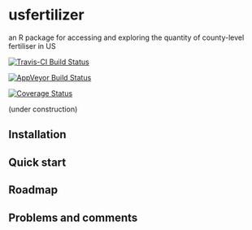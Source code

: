 # usfertilizer

an R package for accessing and exploring the quantity of  county-level fertiliser in US

[![Travis-CI Build Status](https://travis-ci.org/wenlong-liu/usfertilizer.svg?branch=master)](https://travis-ci.org/wenlong-liu/usfertilizer) 

[![AppVeyor Build Status](https://ci.appveyor.com/api/projects/status/github/wenlong-liu/usfertilizer?branch=master&svg=true)](https://ci.appveyor.com/project/wenlong-liu/usfertilizer) 

[![Coverage Status](https://img.shields.io/codecov/c/github/wenlong-liu/usfertilizer/master.svg)](https://codecov.io/github/wenlong-liu/usfertilizer?branch=master)

(under construction)
## Installation

## Quick start
## Roadmap
## Problems and comments
